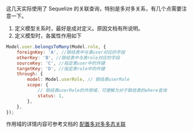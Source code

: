 这几天实际使用了 Sequelize 的关联查询，特别是多对多关系，有几个点需要注意一下。

1. 定义模型关系时，最好是成对定义。原因文档有所说明。
2. 定义模型时，各属性作用如下

```js
Model.user.belongsToMany(Model.role, {
	foreignKey: 'A', //联结表中与表user对应的字段
	otherKey: 'B', //联结表中与表role对应的字段
	sourceKey: 'C', //指定表user中的外键
	targetKey: 'D', //指定表role中的外键
	through: {
		model: Model.userRole, // 联结表userRole
		scope: {
			// 联结表userRole的作用域，可理解为对于联结表的where查询
			status: 1,
		},
	},
});
```

作用域的详情内容可参考文档的 [配置多对多多态关联](https://www.sequelize.com.cn/advanced-association-concepts/polymorphic-associations#%E9%85%8D%E7%BD%AE%E5%A4%9A%E5%AF%B9%E5%A4%9A%E5%A4%9A%E6%80%81%E5%85%B3%E8%81%94)
